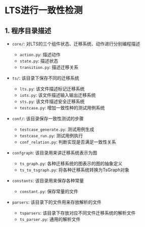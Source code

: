 # LTS进行一致性检测

## 1. 程序目录描述

* `core/`: 对LTS的三个组件状态、迁移系统、动作进行分别编程描述
    * `action.py`: 描述动作
    * `state.py`: 描述状态
    * `transition.py`: 描述迁移关系
  
* `ts/`: 该目录下保存不同的迁移系统
    * `lts.py`: 该文件描述标记迁移系统
    * `iots.py`: 该文件描述输入输出迁移系统
    * `sts.py`: 该文件描述安全迁移系统
    * `testcase.py`: 增加一致性种的测试用例系统
  
* `conf/`: 该目录保存一致性测试的步骤
  * `testcase_generate.py`: 测试用例生成
  * `testcase_run.py`: 测试用例执行
  * `conf_relation.py`: 判断实现是否满足一致性关系
  
* `confgraph`: 该目录用来讲迁移系统表示为图
  * `ts_graph.py`: 各种迁移系统的图表示的图的抽象定义
  * `ts_to_tsgraph.py`: 将各种迁移系统转换为TsGraph对象
  
* `constants`: 该目录用来保存各种常量
  * `constant.py`: 保存常量的文件
  
* `parsers`: 该目录下的文件用来存放解析的文件
  * `tsparsers`: 该目录下存放对应不同文件迁移系统的解析文件
  * `ts_parser.py`: 通用的解析文件